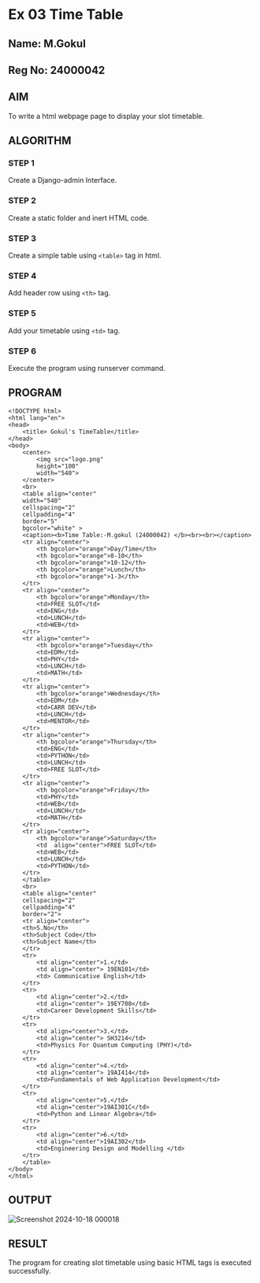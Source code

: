 # Ex 03 Time Table

## Name: M.Gokul
## Reg No: 24000042

## AIM
To write a html webpage page to display your slot timetable.

## ALGORITHM
### STEP 1
Create a Django-admin Interface.

### STEP 2
Create a static folder and inert HTML code.

### STEP 3
Create a simple table using ```<table>``` tag in html.

### STEP 4
Add header row using ```<th>``` tag.

### STEP 5
Add your timetable using ```<td>``` tag.

### STEP 6
Execute the program using runserver command.

## PROGRAM
```
<!DOCTYPE html>
<html lang="en">
<head>
    <title> Gokul's TimeTable</title>
</head>
<body>
    <center>
        <img src="logo.png"
        height="100"
        width="540">
    </center>
    <br>
    <table align="center" 
    width="540"
    cellspacing="2"
    cellpadding="4"
    border="5"
    bgcolor="white" > 
    <caption><b>Time Table:-M.gokul (24000042) </b><br><br></caption>
    <tr align="center">
        <th bgcolor="orange">Day/Time</th>
        <th bgcolor="orange">8-10</th>
        <th bgcolor="orange">10-12</th>
        <th bgcolor="orange">Lunch</th>
        <th bgcolor="orange">1-3</th>
    </tr>
    <tr align="center">
        <th bgcolor="orange">Monday</th>
        <td>FREE SLOT</td>
        <td>ENG</td>
        <td>LUNCH</td>
        <td>WEB</td>
    </tr>
    <tr align="center">
        <th bgcolor="orange">Tuesday</th>
        <td>EDM</td>
        <td>PHY</td>
        <td>LUNCH</td>
        <td>MATH</td>
    </tr>
    <tr align="center">
        <th bgcolor="orange">Wednesday</th>
        <td>EDM</td>
        <td>CARR DEV</td>
        <td>LUNCH</td>
        <td>MENTOR</td>
    </tr>
    <tr align="center">
        <th bgcolor="orange">Thursday</th>
        <td>ENG</td>
        <td>PYTHON</td>
        <td>LUNCH</td>
        <td>FREE SLOT</td>
    </tr>
    <tr align="center">
        <th bgcolor="orange">Friday</th>
        <td>PHY</td>
        <td>WEB</td>
        <td>LUNCH</td>
        <td>MATH</td>
    </tr>
    <tr align="center">
        <th bgcolor="orange">Saturday</th>
        <td  align="center">FREE SLOT</td>
        <td>WEB</td>
        <td>LUNCH</td>
        <td>PYTHON</td>
    </tr>
    </table>
    <br>
    <table align="center"
    cellspacing="2"
    cellpadding="4"
    border="2">
    <tr align="center">
    <th>S.No</th>
    <th>Subject Code</th>
    <th>Subject Name</th>
    </tr>
    <tr>
        <td align="center">1.</td>
        <td align="center"> 19EN101</td>
        <td> Communicative English</td>
    </tr>
    <tr>
        <td align="center">2.</td>
        <td align="center"> 19EY708</td>
        <td>Career Development Skills</td>
    </tr>
    <tr>
        <td align="center">3.</td>
        <td align="center"> SH3214</td>
        <td>Physics For Quantum Computing (PHY)</td>
    </tr>
    <tr>
        <td align="center">4.</td>
        <td align="center"> 19AI414</td>
        <td>Fundamentals of Web Application Development</td>
    </tr>
    <tr>
        <td align="center">5.</td>
        <td align="center">19AI301C</td>
        <td>Python and Linear Algebra</td>
    </tr>
    <tr>
        <td align="center">6.</td>
        <td align="center">19AI302</td>
        <td>Engineering Design and Modelling </td>
    </tr>
    </table>
</body>
</html>
```

## OUTPUT
![Screenshot 2024-10-18 000018](https://github.com/user-attachments/assets/07256148-728b-4d48-b3bd-4f54963b1eb8)


## RESULT
The program for creating slot timetable using basic HTML tags is executed successfully.
